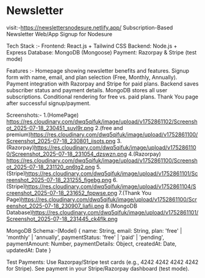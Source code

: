 # Newsletter
visit:-https://newslettersnodesure.netlify.app/
Subscription-Based Newsletter Web/App Signup  for Nodesure


Tech Stack :-
Frontend: React.js + Tailwind CSS
Backend: Node.js + Express
Database: MongoDB (Mongoose)
Payment: Razorpay & Stripe (test mode)

Features :-
Homepage showing newsletter benefits and features.
Signup form with name, email, and plan selection (Free, Monthly, Annually).
Payment integration with Razorpay and Stripe for paid plans.
Backend saves subscriber status and payment details.
MongoDB stores all user subscriptions.
Conditional rendering for free vs. paid plans.
Thank You page after successful signup/payment.

Screenshots:-
1.(HomePage)  https://res.cloudinary.com/dwq5qifuk/image/upload/v1752861102/Screenshot_2025-07-18_230451_suvl9r.png
2.(free and premium)https://res.cloudinary.com/dwq5qifuk/image/upload/v1752861100/Screenshot_2025-07-18_230801_iisots.png
3.(Razorpay)https://res.cloudinary.com/dwq5qifuk/image/upload/v1752861100/Screenshot_2025-07-18_231054_dzswzn.png
4.(Razorpay) https://res.cloudinary.com/dwq5qifuk/image/upload/v1752861100/Screenshot_2025-07-18_231120_qn6tg2.png
5.(Stripe)https://res.cloudinary.com/dwq5qifuk/image/upload/v1752861101/Screenshot_2025-07-18_231255_figebg.png
6.(Stripe)https://res.cloudinary.com/dwq5qifuk/image/upload/v1752861104/Screenshot_2025-07-18_231652_fppwse.png
7.(Thank You Page)https://res.cloudinary.com/dwq5qifuk/image/upload/v1752861100/Screenshot_2025-07-18_230907_liafii.png
8.(MongoDB Database)https://res.cloudinary.com/dwq5qifuk/image/upload/v1752861101/Screenshot_2025-07-18_231445_ck4flk.png  

MongoDB Schema:-(Model)
{
  name: String,
  email: String,
  plan: 'free' | 'monthly' | 'annually',
  paymentStatus: 'free' | 'paid' | 'pending',
  paymentAmount: Number,
  paymentDetails: Object,
  createdAt: Date,
  updatedAt: Date
}

Test Payments:
Use Razorpay/Stripe test cards (e.g., 4242 4242 4242 4242 for Stripe).
See payment in your Stripe/Razorpay dashboard (test mode).
